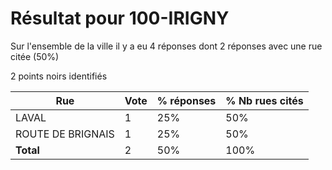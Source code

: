 # Résultat pour 100-IRIGNY

Sur l'ensemble de la ville il y a eu 4 réponses dont 2 réponses avec une rue citée (50%)

2 points noirs identifiés

| Rue | Vote | % réponses | % Nb rues cités|
|-----|------|------------|----------------|
| LAVAL | 1 | 25% | 50%|
| ROUTE DE BRIGNAIS | 1 | 25% | 50%|
| **Total** | 2 | 50% | 100%|
